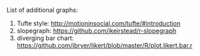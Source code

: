 List of additional graphs:

1. Tufte style: http://motioninsocial.com/tufte/#introduction
2. slopegraph: https://github.com/jkeirstead/r-slopegraph
3. diverging bar chart: https://github.com/jbryer/likert/blob/master/R/plot.likert.bar.r